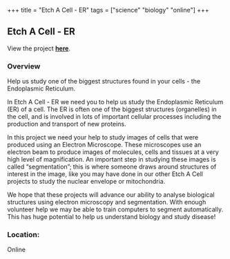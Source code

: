 +++
title = "Etch A Cell - ER"
tags = ["science" "biology" "online"]
+++

## Etch A Cell - ER

View the project [**here**](https://www.zooniverse.org/projects/h-spiers/etch-a-cell-er).

### Overview

Help us study one of the biggest structures found in your cells - the Endoplasmic Reticulum.

In Etch A Cell - ER we need you to help us study the Endoplasmic Reticulum (ER) of a cell. The ER is often one of the biggest structures (organelles) in the cell, and is involved in lots of important cellular processes including the production and transport of new proteins.

In this project we need your help to study images of cells that were produced using an Electron Microscope. These microscopes use an electron beam to produce images of molecules, cells and tissues at a very high level of magnification. An important step in studying these images is called “segmentation”; this is where someone draws around structures of interest in the image, like you may have done in our other Etch A Cell projects to study the nuclear envelope or mitochondria.

We hope that these projects will advance our ability to analyse biological structures using electron microscopy and segmentation. With enough volunteer help we may be able to train computers to segment automatically. This has huge potential to help us understand biology and study disease!

### Location:
Online
